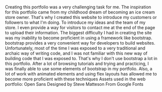 Creating this portfolio was a very challenging task for me. The inspiration for this portfolio came from my childhood dream of becoming an ice cream store owner. That's why I created this website to introduce my customers or followers to what I'm doing. To introduce my ideas and the team of my store.
I even provide a way for visitors to contact me at the end of the page to upload their information.
The biggest difficulty I had in creating the site was my inability to become proficient in using a framework like bootstrap. bootstrap provides a very convenient way for developers to build websites. Unfortunately, most of the time I was exposed to a very traditional and archaic way of writing code, and I was not familiar with this new way of building code that I was exposed to. That's why I don't use bootstrap a lot in this portfolio.
After a lot of browsing tutorials and trying and practicing, I was finally able to use some elements of bootstrap in my portfolio. Also, a lot of work with animated elements and using flex layouts has allowed me to become more proficient with these techniques
Assets used in the web portfolio:
Open Sans
Designed by Steve Matteson From Google Fonts